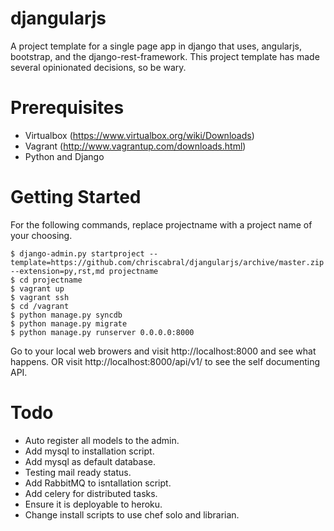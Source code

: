 djangularjs
===

A project template for a single page app in django that uses, angularjs, bootstrap, and the django-rest-framework. This project template has made several opinionated decisions, so be wary.  


Prerequisites
===
* Virtualbox (https://www.virtualbox.org/wiki/Downloads)
* Vagrant (http://www.vagrantup.com/downloads.html)
* Python and Django

Getting Started
===
For the following commands, replace projectname with a project name of your choosing. 

    $ django-admin.py startproject --template=https://github.com/chriscabral/djangularjs/archive/master.zip --extension=py,rst,md projectname
    $ cd projectname
    $ vagrant up
    $ vagrant ssh
    $ cd /vagrant
    $ python manage.py syncdb
    $ python manage.py migrate
    $ python manage.py runserver 0.0.0.0:8000
    
Go to your local web browers and visit http://localhost:8000 and see what happens. 
OR
visit http://localhost:8000/api/v1/ to see the self documenting API. 


Todo
===
* Auto register all models to the admin.
* Add mysql to installation script.
* Add mysql as default database.
* Testing mail ready status.
* Add RabbitMQ to isntallation script.
* Add celery for distributed tasks.
* Ensure it is deployable to heroku.
* Change install scripts to use chef solo and librarian.
